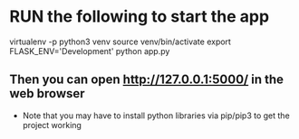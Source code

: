 # RUN the following to start the app

virtualenv -p python3 venv
source venv/bin/activate
export FLASK_ENV='Development'
python app.py

## Then you can open http://127.0.0.1:5000/ in the web browser

- Note that you may have to install python libraries via pip/pip3 to get the project working
